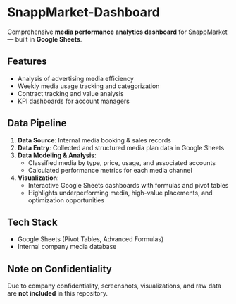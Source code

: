 # SnappMarket-Dashboard
Comprehensive **media performance analytics dashboard** for SnappMarket — built in **Google Sheets**.

## Features
- Analysis of advertising media efficiency  
- Weekly media usage tracking and categorization  
- Contract tracking and value analysis  
- KPI dashboards for account managers

## Data Pipeline
1. **Data Source**: Internal media booking & sales records  
2. **Data Entry**: Collected and structured media plan data in Google Sheets  
3. **Data Modeling & Analysis**:
   - Classified media by type, price, usage, and associated accounts
   - Calculated performance metrics for each media channel
4. **Visualization**:
   - Interactive Google Sheets dashboards with formulas and pivot tables
   - Highlights underperforming media, high-value placements, and optimization opportunities

## Tech Stack
- Google Sheets (Pivot Tables, Advanced Formulas)
- Internal company media database

## Note on Confidentiality
Due to company confidentiality, screenshots, visualizations, and raw data are **not included** in this repository.
